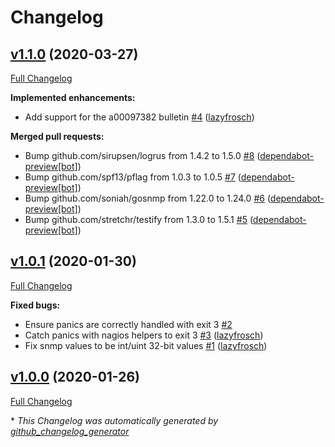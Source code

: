 # Changelog

## [v1.1.0](https://github.com/NETWAYS/check_hp_firmware/tree/v1.1.0) (2020-03-27)

[Full Changelog](https://github.com/NETWAYS/check_hp_firmware/compare/v1.0.1...v1.1.0)

**Implemented enhancements:**

- Add support for the a00097382 bulletin [\#4](https://github.com/NETWAYS/check_hp_firmware/pull/4) ([lazyfrosch](https://github.com/lazyfrosch))

**Merged pull requests:**

- Bump github.com/sirupsen/logrus from 1.4.2 to 1.5.0 [\#8](https://github.com/NETWAYS/check_hp_firmware/pull/8) ([dependabot-preview[bot]](https://github.com/apps/dependabot-preview))
- Bump github.com/spf13/pflag from 1.0.3 to 1.0.5 [\#7](https://github.com/NETWAYS/check_hp_firmware/pull/7) ([dependabot-preview[bot]](https://github.com/apps/dependabot-preview))
- Bump github.com/soniah/gosnmp from 1.22.0 to 1.24.0 [\#6](https://github.com/NETWAYS/check_hp_firmware/pull/6) ([dependabot-preview[bot]](https://github.com/apps/dependabot-preview))
- Bump github.com/stretchr/testify from 1.3.0 to 1.5.1 [\#5](https://github.com/NETWAYS/check_hp_firmware/pull/5) ([dependabot-preview[bot]](https://github.com/apps/dependabot-preview))

## [v1.0.1](https://github.com/NETWAYS/check_hp_firmware/tree/v1.0.1) (2020-01-30)

[Full Changelog](https://github.com/NETWAYS/check_hp_firmware/compare/v1.0.0...v1.0.1)

**Fixed bugs:**

- Ensure panics are correctly handled with exit 3 [\#2](https://github.com/NETWAYS/check_hp_firmware/issues/2)
- Catch panics with nagios helpers to exit 3 [\#3](https://github.com/NETWAYS/check_hp_firmware/pull/3) ([lazyfrosch](https://github.com/lazyfrosch))
- Fix snmp values to be int/uint 32-bit values [\#1](https://github.com/NETWAYS/check_hp_firmware/pull/1) ([lazyfrosch](https://github.com/lazyfrosch))

## [v1.0.0](https://github.com/NETWAYS/check_hp_firmware/tree/v1.0.0) (2020-01-26)

[Full Changelog](https://github.com/NETWAYS/check_hp_firmware/compare/7c8517e36fc61fb7641fa90a6ab2b009765a1034...v1.0.0)



\* *This Changelog was automatically generated by [github_changelog_generator](https://github.com/github-changelog-generator/github-changelog-generator)*
